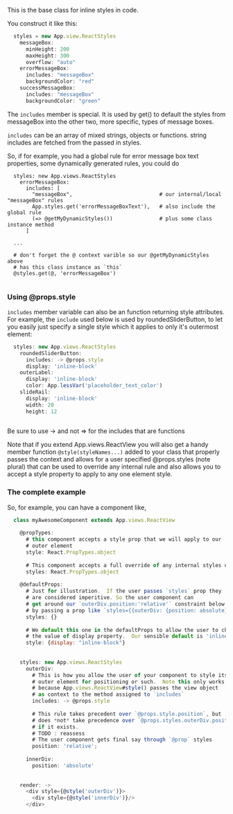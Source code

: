 This is the base class for inline styles in code.  

You construct it like this:
```javascript  
  styles = new App.view.ReactStyles 
    messageBox: 
      minHeight: 200
      maxHeight: 300
      overflow: "auto"
    errorMessageBox:
      includes: "messageBox"
      backgroundColor: "red"
    successMessageBox:
      includes: "messageBox"
      backgroundColor: "green"
```  
The `includes` member is special.  It is used by get() to default the styles 
from messageBox into the other two, more specific, types of message boxes.

`includes` can be an array of mixed strings, objects or functions. string 
includes are fetched from the passed in styles.  

So, if for example, you had a global rule for error message box text properties, 
some dynamically generated rules, you could do
```
  styles: new App.views.ReactStyles
    errorMessageBox:
      includes: [
        "messageBox",                            # our internal/local "messageBox" rules
        App.styles.get('errorMessageBoxText'),   # also include the global rule
        (=> @getMyDynamicStyles())               # plus some class instance method
      ]
  
  ...
  
  # don't forget the @ context varible so our @getMyDynamicStyles above
  # has this class instance as `this`
  @styles.get(@, 'errorMessageBox')
    
```


### Using @props.style

`includes` member variable can also be an function returning style attributes.  
For example, the `include` used below is used by roundedSliderButton, to 
let you easily just specify a single style which it applies to only it's
outermost element:
```javascript
  styles: new App.views.ReactStyles
    roundedSliderButton:
      includes: -> @props.style 
      display: 'inline-block'
    outerLabel: 
      display: 'inline-block'
      color: App.lessVar('placeholder_text_color')
    slideRail:
      display: 'inline-block'
      width: 20
      height: 12
  
```
Be sure to use -> and not => for the includes that are functions


Note that if you extend App.views.ReactView you will also get a handy 
member function `@style(styleNames...)` added to your class that properly 
passes the context and allows for a user specified @props.styles (note plural) 
that can be used to override any internal rule and also allows you to 
accept a style property to apply to any one element style.   


### The complete example

So, for example, you can have a component like,
```javascript
  class myAwesomeComponent extends App.views.ReactView
    
    @propTypes:
      # this component accepts a style prop that we will apply to our 
      # outer element
      style: React.PropTypes.object
      
      # This component accepts a full override of any internal styles used
      styles: React.PropTypes.object
    
    @defaultProps:
      # Just for illustration.  If the user passes `styles` prop they 
      # are considered imperitive. So the user component can
      # get around our `outerDiv.position:'relative'` constraint below
      # by passing a prop like `styles={{outerDiv: {position: absolute}}}` 
      styles: {}
      
      # We default this one in the defaultProps to allow the user to change
      # the value of display property.  Our sensible default is 'inline-block'
      style: {display: "inline-block"}
      
      
    styles: new App.views.ReactStyles
      outerDiv:
        # This is how you allow the user of your component to style its 
        # outer element for positioning or such.  Note this only works 
        # because App.views.ReactView#style() passes the view object
        # as context to the method assigned to `includes` 
        includes: -> @props.style
      
        # This rule takes precedent over `@props.style.position`, but 
        # does *not* take precedence over `@props.styles.outerDiv.position` 
        # if it exists.
        # TODO : reassess
        # The user component gets final say through `@prop` styles 
        position: 'relative';
      
      innerDiv:
        position: 'absolute'
    
    
    render: ->
      <div style={@style('outerDiv')}>
        <div style={@style('innerDiv')}/>
      </div>
```  
